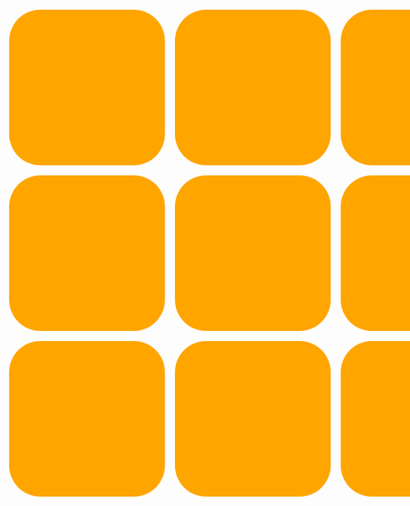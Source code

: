 <!DOCTYPE HTML>
<html>
<head>
<meta http-equiv="Content-Type" content="text/html; charset=utf-8">
<title>九宫格</title>
<style type="text/css">
.big{width:900px;
    height:900px;
    text-align:center;
    font-size:0;
    margin:0 auto;
}
div>div{width:31%;
    height:31%;
    border-radius:20%;
    background: orange;
    display:inline-block;
    font-size:24px;
    margin:1%;
}
</style>
</head>
<body>
<div class="big">
  <div class="one"></div>
  <div class="two"></div>
  <div class="three"></div>
  <div class="four"></div>
  <div class="five"></div>
  <div class="six"></div>
  <div class="seven"></div>
  <div class="eight"></div>
  <div class="nine"></div>
</div>
</body>
</html>
